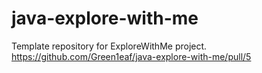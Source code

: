 # java-explore-with-me
Template repository for ExploreWithMe project.
https://github.com/Green1eaf/java-explore-with-me/pull/5
